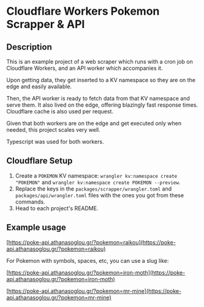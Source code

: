 # Cloudflare Workers Pokemon Scrapper & API

## Description
This is an example project of a web scraper which runs with a cron job on Cloudflare Workers, and an API worker which accompanies it.

Upon getting data, they get inserted to a KV namespace so they are on the edge and easily available.

Then, the API worker is ready to fetch data from that KV namespace and serve them. It also lived on the edge, offering blazingly fast response times. Cloudflare cache is also used per request.

Given that both workers are on the edge and get executed only when needed, this project scales very well.

Typescript was used for both workers.

## Cloudflare Setup

1. Create a `POKEMON` KV namespace: `wrangler kv:namespace create "POKEMON"` and `wrangler kv:namespace create POKEMON --preview`.
2. Replace the keys in the `packages/scrapper/wrangler.toml` and `packages/api/wrangler.toml` files with the ones you got from these commands.
3. Head to each project's README.

## Example usage

[https://poke-api.athanasoglou.gr/?pokemon=raikou](https://poke-api.athanasoglou.gr/?pokemon=raikou)

For Pokemon with symbols, spaces, etc, you can use a slug like:

[https://poke-api.athanasoglou.gr/?pokemon=iron-moth](https://poke-api.athanasoglou.gr/?pokemon=iron-moth)

[https://poke-api.athanasoglou.gr/?pokemon=mr-mine](https://poke-api.athanasoglou.gr/?pokemon=mr-mine)
